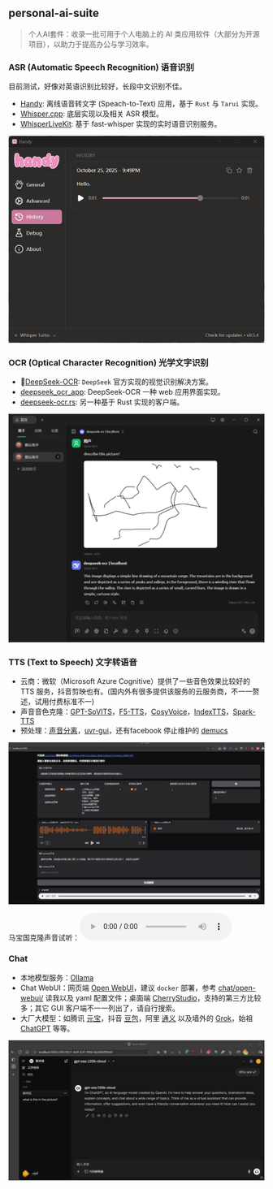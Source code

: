 personal-ai-suite
-----------------


>   个人AI套件：收录一批可用于个人电脑上的 AI 类应用软件（大部分为开源项目），以助力于提高办公与学习效率。

### ASR (Automatic Speech Recognition) 语音识别

目前测试，好像对英语识别比较好，长段中文识别不佳。

- [Handy](https://github.com/cjpais/Handy): 离线语音转文字 (Speach-to-Text) 应用，基于 `Rust` 与 `Tarui` 实现。
- [Whisper.cpp](https://github.com/ggml-org/whisper.cpp): 底层实现以及相关 ASR 模型。
- [WhisperLiveKit](https://github.com/QuentinFuxa/WhisperLiveKit): 基于 fast-whisper 实现的实时语音识别服务。

![handy](assets/handy.png)

### OCR (Optical Character Recognition) 光学文字识别

- 🎉[DeepSeek-OCR](https://github.com/deepseek-ai/DeepSeek-OCR): `DeepSeek` 官方实现的视觉识别解决方案。
- [deepseek_ocr_app](https://github.com/rdumasia303/deepseek_ocr_app): DeepSeek-OCR 一种 web 应用界面实现。
- [deepseek-ocr.rs](https://github.com/TimmyOVO/deepseek-ocr.rs): 另一种基于 Rust 实现的客户端。

![deepseek-ocr-rs](assets/deepseek-ocr-rs.png)

### TTS (Text to Speech) 文字转语音

- 云商：微软（Microsoft Azure Cognitive）提供了一些音色效果比较好的 TTS 服务，抖音剪映也有。(国内外有很多提供该服务的云服务商，不一一赘述，试用付费标准不一)
- 声音音色克隆：[GPT-SoVITS](https://github.com/RVC-Boss/GPT-SoVITS)，[F5-TTS](https://github.com/SWivid/F5-TTS)，[CosyVoice](https://github.com/FunAudioLLM/CosyVoice)，[IndexTTS](https://github.com/index-tts/index-tts)，[Spark-TTS](https://github.com/SparkAudio/Spark-TTS)
- 预处理：[声音分离](https://vocalremover.org/zh/)，[uvr-gui](https://github.com/Anjok07/ultimatevocalremovergui)，还有facebook 停止维护的 [demucs](https://github.com/facebookresearch/demucs)

![cosy-voice](assets/cosy-voice.png)

马宝国克隆声音试听：![mabaoguo-sound](assets/mabaoguo-sound.aac)

### Chat

- 本地模型服务：[Ollama](https://ollama.com/)
- Chat WebUI：网页端 [Open WebUI](https://github.com/open-webui/open-webui)，建议 `docker` 部署，参考 [chat/open-webui/](chat/open-webui) 读我以及 yaml 配置文件；桌面端 [CherryStudio](https://www.cherry-ai.com/)，支持的第三方比较多；其它 GUI 客户端不一一列出了，请自行搜索。
- 大厂大模型：如腾讯 [元宝](https://yuanbao.tencent.com/)，抖音 [豆包](https://www.doubao.com/)，阿里 [通义](https://www.tongyi.com/) 以及墙外的 [Grok](https://grok.com/)，始祖 [ChatGPT](https://chatgpt.com/) 等等。

![open-webui](assets/open-webui.png)